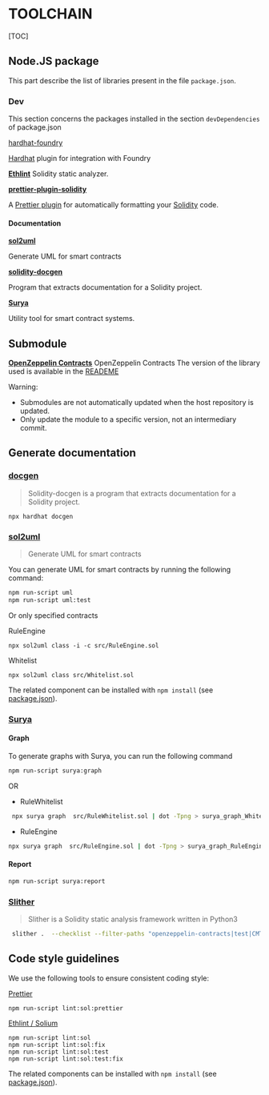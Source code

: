 # TOOLCHAIN

[TOC]



## Node.JS  package

This part describe the list of libraries present in the file `package.json`.

### Dev

This section concerns the packages installed in the section `devDependencies` of package.json

[hardhat-foundry](https://hardhat.org/hardhat-runner/docs/advanced/hardhat-and-foundry)

[Hardhat](https://hardhat.org/) plugin for integration with Foundry

**[Ethlint](https://github.com/duaraghav8/Ethlint)**
Solidity static analyzer.

**[prettier-plugin-solidity](https://github.com/prettier-solidity/prettier-plugin-solidity)**

A [Prettier plugin](https://prettier.io/docs/en/plugins.html) for automatically formatting your [Solidity](https://github.com/ethereum/solidity) code.

#### Documentation

**[sol2uml](https://github.com/naddison36/sol2uml)**

Generate UML for smart contracts

**[solidity-docgen](https://github.com/OpenZeppelin/solidity-docgen)**

Program that extracts documentation for a Solidity project.

**[Surya](https://github.com/ConsenSys/surya)**

Utility tool for smart contract systems.



## Submodule

**[OpenZeppelin Contracts](https://github.com/OpenZeppelin/openzeppelin-contracts)**
OpenZeppelin Contracts
The version of the library used is available in the [READEME](../README.md)

Warning: 
- Submodules are not automatically updated when the host repository is updated.  
- Only update the module to a specific version, not an intermediary commit.



## Generate documentation

### [docgen](https://github.com/OpenZeppelin/solidity-docgen)

>Solidity-docgen is a program that extracts documentation for a Solidity project.

```
npx hardhat docgen 
```

### [sol2uml](https://github.com/naddison36/sol2uml)

>Generate UML for smart contracts

You can generate UML for smart contracts by running the following command:

```bash
npm run-script uml
npm run-script uml:test
```

Or only specified contracts

RuleEngine

```
npx sol2uml class -i -c src/RuleEngine.sol
```

Whitelist

```
npx sol2uml class src/Whitelist.sol
```

The related component can be installed with `npm install` (see [package.json](./package.json)). 

### [Surya](https://github.com/ConsenSys/surya)

#### Graph

To generate  graphs with Surya, you can run the following command

```bash
npm run-script surya:graph
```

OR

- RuleWhitelist

```bash
 npx surya graph  src/RuleWhitelist.sol | dot -Tpng > surya_graph_Whitelist.png
```
- RuleEngine

```bash
npx surya graph  src/RuleEngine.sol | dot -Tpng > surya_graph_RuleEngine.png
```

#### Report

```bash
npm run-script surya:report
```



### [Slither](https://github.com/crytic/slither)

>Slither is a Solidity static analysis framework written in Python3

```bash
 slither .  --checklist --filter-paths "openzeppelin-contracts|test|CMTAT|forge-std" > slither-report.md
```



## Code style guidelines

We use the following tools to ensure consistent coding style:

[Prettier](https://github.com/prettier-solidity/prettier-plugin-solidity)

```
npm run-script lint:sol:prettier 
```

[Ethlint / Solium](https://github.com/duaraghav8/Ethlint)

```
npm run-script lint:sol 
npm run-script lint:sol:fix 
npm run-script lint:sol:test 
npm run-script lint:sol:test:fix
```

The related components can be installed with `npm install` (see [package.json](./package.json)). 
